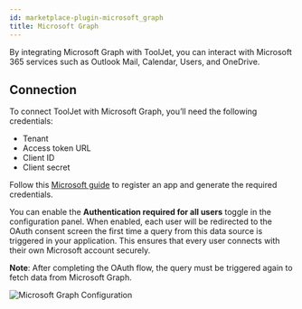 ```yaml
---
id: marketplace-plugin-microsoft_graph
title: Microsoft Graph
---
```


By integrating Microsoft Graph with ToolJet, you can interact with Microsoft 365 services such as Outlook Mail, Calendar, Users, and OneDrive.

## Connection

To connect ToolJet with Microsoft Graph, you’ll need the following credentials:

- Tenant
- Access token URL
- Client ID
- Client secret

Follow this [Microsoft guide](https://learn.microsoft.com/en-us/graph/auth-register-app-v2) to register an app and generate the required credentials.

You can enable the **Authentication required for all users** toggle in the configuration panel. When enabled, each user will be redirected to the OAuth consent screen the first time a query from this data source is triggered in your application. This ensures that every user connects with their own Microsoft account securely.

**Note**: After completing the OAuth flow, the query must be triggered again to fetch data from Microsoft Graph.

<img className="screenshot-full img-full" src="/img/marketplace/plugins/microsoft-graph/connection.png" alt="Microsoft Graph Configuration" />

